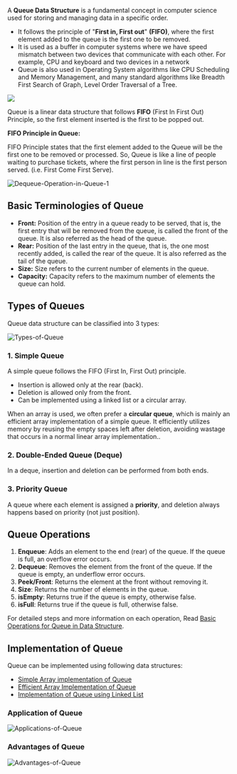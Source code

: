 A ****Queue Data Structure**** is a fundamental concept in computer science used for storing and managing data in a specific order.

- It follows the principle of "****First in, First out****" ****(FIFO)****, where the first element added to the queue is the first one to be removed.
- It is used as a buffer in computer systems where we have speed mismatch between two devices that communicate with each other. For example, CPU and keyboard and two devices in a network
- Queue is also used in Operating System algorithms like CPU Scheduling and Memory Management, and many standard algorithms like Breadth First Search of Graph, Level Order Traversal of a Tree.

![](https://media.geeksforgeeks.org/wp-content/cdn-uploads/20230726165642/Queue-Data-structure1.png)

Queue is a linear data structure that follows ****FIFO**** (First In First Out) Principle, so the first element inserted is the first to be popped out.

****FIFO Principle in Queue:****

FIFO Principle states that the first element added to the Queue will be the first one to be removed or processed. So, Queue is like a line of people waiting to purchase tickets, where the first person in line is the first person served. (i.e. First Come First Serve).

![Dequeue-Operation-in-Queue-1](https://media.geeksforgeeks.org/wp-content/uploads/20250827110558739481/Dequeue-Operation-in-Queue-1.webp)

## Basic Terminologies of Queue

- ****Front:**** Position of the entry in a queue ready to be served, that is, the first entry that will be removed from the queue, is called the front of the queue. It is also referred as the head of the queue.
- ****Rear:**** Position of the last entry in the queue, that is, the one most recently added, is called the rear of the queue. It is also referred as the tail of the queue.
- ****Size:**** Size refers to the current number of elements in the queue.
- ****Capacity:**** Capacity refers to the maximum number of elements the queue can hold.

## ****Types of Queues****

Queue data structure can be classified into 3 types:

![Types-of-Queue](https://media.geeksforgeeks.org/wp-content/uploads/20250917154046246598/Types-of-Queue.webp)

### 1. Simple Queue

A simple queue follows the FIFO (First In, First Out) principle.

- Insertion is allowed only at the rear (back).
- Deletion is allowed only from the front.
- Can be implemented using a linked list or a circular array.

When an array is used, we often prefer a ****circular queue****, which is mainly an efficient array implementation of a simple queue. It efficiently utilizes memory by reusing the empty spaces left after deletion, avoiding wastage that occurs in a normal linear array implementation..

### 2. Double-Ended Queue (Deque)

In a deque, insertion and deletion can be performed from both ends.

### 3. Priority Queue

A queue where each element is assigned a ****priority****, and deletion always happens based on priority (not just position).

## Queue Operations

1. ****Enqueue****: Adds an element to the end (rear) of the queue. If the queue is full, an overflow error occurs.
2. ****Dequeue****: Removes the element from the front of the queue. If the queue is empty, an underflow error occurs.
3. ****Peek/Front****: Returns the element at the front without removing it.
4. ****Size****: Returns the number of elements in the queue.
5. ****isEmpty****: Returns true if the queue is empty, otherwise false.
6. ****isFull****: Returns true if the queue is full, otherwise false.

For detailed steps and more information on each operation, Read [Basic Operations for Queue in Data Structure](https://www.geeksforgeeks.org/dsa/basic-operations-for-queue-in-data-structure/).

## Implementation of Queue

Queue can be implemented using following data structures:

- [Simple Array implementation of Queue](https://www.geeksforgeeks.org/dsa/array-implementation-of-queue-simple/)
- [Efficient Array Implementation of Queue](https://www.geeksforgeeks.org/dsa/introduction-to-circular-queue/)
- [Implementation of Queue using Linked List](https://www.geeksforgeeks.org/dsa/queue-linked-list-implementation/)

### Application of Queue

![Applications-of-Queue](https://media.geeksforgeeks.org/wp-content/uploads/20250917152239558345/Applications-of-Queue.webp)

### Advantages of Queue

![Advantages-of-Queue](https://media.geeksforgeeks.org/wp-content/uploads/20250917152106069252/Advantages-of-Queue.webp)